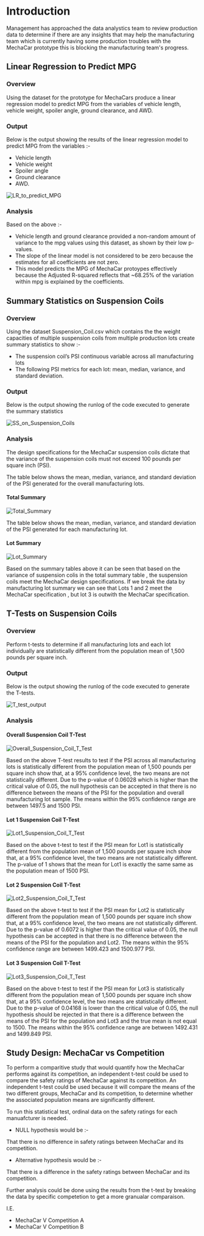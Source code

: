 # Introduction 

Management has approached the data analystics team to review production data to determine if there are any insights that may help the manufacturing team which is currently having some production troubles with the MechaCar prototype this is blocking the manufacturing team's progress.

## Linear Regression to Predict MPG

### Overview

Using the dataset for the prototype for MechaCars produce a linear regression model to predict MPG from the variables of vehicle length, vehicle weight, spoiler angle, ground clearance, and AWD.

### Output

Below is the output showing the results of the linear regression model to predict MPG from the variables :- 

- Vehicle length
- Vehicle weight
- Spoiler angle 
- Ground clearance
- AWD.


![LR_to_predict_MPG](/Resources/LR_to_predict_MPG.PNG)

### Analysis

Based on the above :- 
- Vehicle length and ground clearance provided a non-random amount of variance to the mpg values using this dataset, as shown by their low p-values. 
- The slope of the linear model is not considered to be zero because the estimates for all coefficients are not zero. 
- This model predicts the MPG of MechaCar protoypes effectively because the Adjusted R-squared reflects that ~68.25% of the variation within mpg is explained by the coefficients.

## Summary Statistics on Suspension Coils

### Overview

Using the dataset Suspension_Coil.csv which contains the the weight capacities of multiple suspension coils from multiple production lots create summary statistics to show :- 

- The suspension coil’s PSI continuous variable across all manufacturing lots
- The following PSI metrics for each lot: mean, median, variance, and standard deviation.

### Output

Below is the output showing the runlog of the code executed to generate the summary statistics

![SS_on_Suspension_Coils](/Resources/SS_on_Suspension_Coils.PNG)

### Analysis

The design specifications for the MechaCar suspension coils dictate that the variance of the suspension coils must not exceed 100 pounds per square inch (PSI).

The table below shows the mean, median, variance, and standard deviation of the PSI generated for the overall manufacturing lots.

#### Total Summary
![Total_Summary](/Resources/Total_Summary.PNG)

The table below shows the mean, median, variance, and standard deviation of the PSI generated for each manufacturing lot.

#### Lot Summary
![Lot_Summary](/Resources/Lot_Summary.PNG)

Based on the summary tables above it can be seen that based on the variance of suspension colis in the total summary table , the suspension coils meet the MechaCar design specifications. 
If we break the data by manufacturing lot summary we can see that Lots 1 and 2 meet the MechaCar specification , but lot 3 is outwith the MechaCar specification.

## T-Tests on Suspension Coils

### Overview

Perform t-tests to determine if all manufacturing lots and each lot individually are statistically different from the population mean of 1,500 pounds per square inch.

### Output

Below is the output showing the runlog of the code executed to generate the T-tests.

![T_test_output](/Resources/T_test_output.PNG)

### Analysis

#### Overall Suspension Coil T-Test

![Overall_Suspension_Coil_T_Test](/Resources/Overall_Suspension_Coil_T_Test.PNG)

Based on the above T-test results to test if the PSI across all manufacturing lots is statistically different from the population mean of 1,500 pounds per square inch show that, at a 95% confidence level, the two means are not statistically different. Due to the p-value of 0.06028 which is higher than the critical value of 0.05, the null hypothesis can be accepted in that there is no difference between the means of the PSI for the population and overall manufacturing lot sample. The means within the 95% confidence range are between 1497.5 and 1500 PSI.

#### Lot 1 Suspension Coil T-Test

![Lot1_Suspension_Coil_T_Test](/Resources/Lot1_Suspension_Coil_T_Test.PNG)

Based on the above t-test to test if the PSI mean for Lot1 is statistically different from the population mean of 1,500 pounds per square inch show that, at a 95% confidence level, the two means are not statistically different. The p-value of 1 shows that the mean for Lot1 is exactly the same same as the population mean of 1500 PSI.

#### Lot 2 Suspension Coil T-Test

![Lot2_Suspension_Coil_T_Test](/Resources/Lot2_Suspension_Coil_T_Test.PNG)

Based on the above t-test to test if the PSI mean for Lot2 is statistically different from the population mean of 1,500 pounds per square inch show that, at a 95% confidence level, the two means are not statistically different. Due to the p-value of 0.6072 is higher than the critical value of 0.05, the null hypothesis can be accepted in that there is no difference between the means of the PSI for the population and Lot2. The means within the 95% confidence range are between 1499.423 and 1500.977 PSI.

#### Lot 3 Suspension Coil T-Test

![Lot3_Suspension_Coil_T_Test](/Resources/Lot3_Suspension_Coil_T_Test.PNG)

Based on the above t-test to test if the PSI mean for Lot3 is statistically different from the population mean of 1,500 pounds per square inch show that, at a 95% confidence level, the two means are statistically different. Due to the p-value of 0.04168 is lower than the critical value of 0.05, the null hypothesis should be rejected in that there is a difference between the means of the PSI for the population and Lot3 and the true mean is not equal to 1500. The means within the 95% confidence range are between 1492.431 and 1499.849 PSI.

## Study Design: MechaCar vs Competition

To perform a comparitive study that would quantify how the MechaCar performs against its competition, an independent t-test could be used to compare the safety ratings of MechaCar against its competition. 
An independent t-test could be used because it will compare the means of the two different groups, MechaCar and its competition, to determine whether the associated population means are significantly different.

To run this statistical test, ordinal data on the safety ratings for each manuafcturer is needed. 

- NULL hypothesis would be :- 

That there is no difference in safety ratings between MechaCar and its competition. 

- Alternative hypothesis would be :- 

That there is a difference in the safety ratings between MechaCar and its competition.

Further analysis could be done using the results from the t-test by breaking the data by specific competetion to get a more granualar comparaison.

I.E. 

- MechaCar V Competition A
- MechaCar V Competition B
